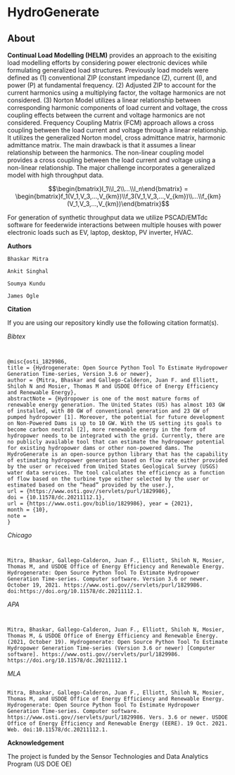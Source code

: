 # HydroGenerate

## About

**Continual Load Modelling (HELM)** provides an approach to the exisiting load modelling efforts by considering power electronic devices while formulating generalized load structures. Previously load models were defined as (1) conventional ZIP (constant impedance (Z), current (I), and power (P) at fundamental frequency. (2) Adjusted ZIP to account for the current harmonics using a multiplying factor, the voltage harmonics are not considered. (3) Norton Model utilizes a linear relationship between corresponding harmonic components of load current and voltage, the cross coupling effects between the current and voltage harmonics are not considered.
Frequency Coupling Matrix (FCM) approach allows a cross coupling between the load current and voltage through a linear relationship. It utilizes the generalized Norton model, cross admittance matrix, harmonic admittance matrix. The main drawback is that it assumes a linear relationship between the harmonics.
The non-linear coupling model provides a cross coupling between the load current and voltage using a non-linear relationship. The major challenge incorporates a generalized model with high throughput data.

```math
\begin{bmatrix}I_1\\I_2\\...\\I_n\end{bmatrix} = \begin{bmatrix}f_1(V_1,V_3,...,V_{km})\\f_3(V_1,V_3,...,V_{km})\\...\\f_{km}(V_1,V_3,...,V_{km})\end{bmatrix}
```

For generation of synthetic throughput data we utilize PSCAD/EMTdc software for feederwide interactions between multiple houses with power electronic loads such as EV, laptop, desktop, PV inverter, HVAC.





**Authors**
```
Bhaskar Mitra

Ankit Singhal

Soumya Kundu

James Ogle
```

**Citation**

If you are using our repository kindly use the following citation format(s).

_Bibtex_
```


@misc{osti_1829986,
title = {Hydrogenerate: Open Source Python Tool To Estimate Hydropower Generation Time-series, Version 3.6 or newer},
author = {Mitra, Bhaskar and Gallego-Calderon, Juan F. and Elliott, Shiloh N and Mosier, Thomas M and USDOE Office of Energy Efficiency and Renewable Energy},
abstractNote = {Hydropower is one of the most mature forms of renewable energy generation. The United States (US) has almost 103 GW of installed, with 80 GW of conventional generation and 23 GW of pumped hydropower [1]. Moreover, the potential for future development on Non-Powered Dams is up to 10 GW. With the US setting its goals to become carbon neutral [2], more renewable energy in the form of hydropower needs to be integrated with the grid. Currently, there are no publicly available tool that can estimate the hydropower potential for existing hydropower dams or other non-powered dams. The HydroGenerate is an open-source python library that has the capability of estimating hydropower generation based on flow rate either provided by the user or received from United States Geological Survey (USGS) water data services. The tool calculates the efficiency as a function of flow based on the turbine type either selected by the user or estimated based on the “head” provided by the user.},
url = {https://www.osti.gov//servlets/purl/1829986},
doi = {10.11578/dc.20211112.1},
url = {https://www.osti.gov/biblio/1829986}, year = {2021},
month = {10},
note =
}
```

_Chicago_

```


Mitra, Bhaskar, Gallego-Calderon, Juan F., Elliott, Shiloh N, Mosier, Thomas M, and USDOE Office of Energy Efficiency and Renewable Energy. Hydrogenerate: Open Source Python Tool To Estimate Hydropower Generation Time-series. Computer software. Version 3.6 or newer. October 19, 2021. https://www.osti.gov//servlets/purl/1829986. doi:https://doi.org/10.11578/dc.20211112.1.

```

_APA_

```


Mitra, Bhaskar, Gallego-Calderon, Juan F., Elliott, Shiloh N, Mosier, Thomas M, & USDOE Office of Energy Efficiency and Renewable Energy. (2021, October 19). Hydrogenerate: Open Source Python Tool To Estimate Hydropower Generation Time-series (Version 3.6 or newer) [Computer software]. https://www.osti.gov//servlets/purl/1829986. https://doi.org/10.11578/dc.20211112.1
```

_MLA_

```

Mitra, Bhaskar, Gallego-Calderon, Juan F., Elliott, Shiloh N, Mosier, Thomas M, and USDOE Office of Energy Efficiency and Renewable Energy. Hydrogenerate: Open Source Python Tool To Estimate Hydropower Generation Time-series. Computer software. https://www.osti.gov//servlets/purl/1829986. Vers. 3.6 or newer. USDOE Office of Energy Efficiency and Renewable Energy (EERE). 19 Oct. 2021. Web. doi:10.11578/dc.20211112.1.
```

**Acknowledgement**

The project is funded by the Sensor Technologies and Data Analytics Program (US DOE OE)
